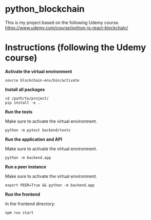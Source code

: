 # python_blockchain
This is my project based on the following Udemy course.
https://www.udemy.com/course/python-js-react-blockchain/

# Instructions (following the Udemy course)
**Activate the virtual environment**
```
source blockchain-env/bin/activate
```

**Install all packages**
```
cd /path/to/project/
pip install -e .
```

**Run the tests**

Make sure to activate the virtual environment.

```
python -m pytest backend/tests
```

**Run the application and API**

Make sure to activate the virtual environment.

```
python -m backend.app
```

**Run a peer instance**

Make sure to activate the virtual environment.

```
export PEER=True && python -m backend.app
```

**Run the frontend**

In the frontend directory:

```
npm run start
```
